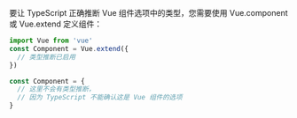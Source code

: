 要让 TypeScript 正确推断 Vue 组件选项中的类型，您需要使用 Vue.component 或 Vue.extend 定义组件：
``` js
import Vue from 'vue'
const Component = Vue.extend({
  // 类型推断已启用
})

const Component = {
  // 这里不会有类型推断，
  // 因为 TypeScript 不能确认这是 Vue 组件的选项
}
```
